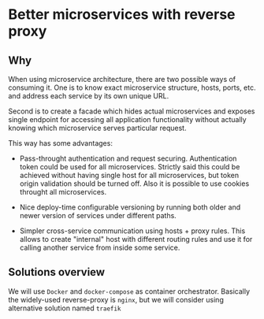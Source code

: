 # Better microservices with reverse proxy

## Why

When using microservice architecture, there are two possible ways of consuming it.
One is to know exact microservice structure, hosts, ports, etc.
and address each service by its own unique URL.

Second is to create a facade which hides actual microservices and exposes single endpoint for accessing all application functionality without actually knowing which microservice serves particular request.

This way has some advantages:

- Pass-throught authentication and request securing.
  Authentication token could be used for all microservices.
  Strictly said this could be achieved without having single host for all microservices,
  but token origin validation should be turned off.
  Also it is possible to use cookies throught all microservices.

- Nice deploy-time configurable versioning
  by running both older and newer version of services under different paths.

- Simpler cross-service communication using hosts + proxy rules.
  This allows to create "internal" host with different routing rules
  and use it for calling another service from inside some service.

## Solutions overview

We will use `Docker` and `docker-compose` as container orchestrator.
Basically the widely-used reverse-proxy is `nginx`,
but we will consider using alternative solution named `traefik`

